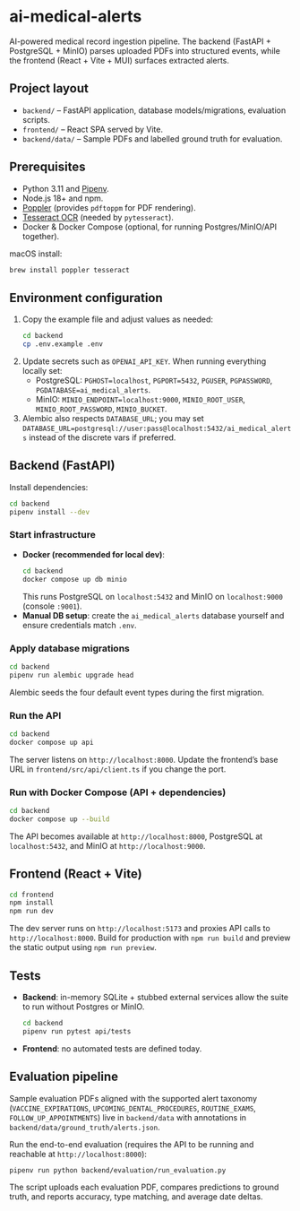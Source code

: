 # ai-medical-alerts

AI-powered medical record ingestion pipeline. The backend (FastAPI + PostgreSQL + MinIO) parses uploaded PDFs into structured events, while the frontend (React + Vite + MUI) surfaces extracted alerts.

## Project layout
- `backend/` – FastAPI application, database models/migrations, evaluation scripts.
- `frontend/` – React SPA served by Vite.
- `backend/data/` – Sample PDFs and labelled ground truth for evaluation.

## Prerequisites
- Python 3.11 and [Pipenv](https://pipenv.pypa.io/en/latest/).
- Node.js 18+ and npm.
- [Poppler](https://poppler.freedesktop.org/) (provides `pdftoppm` for PDF rendering).
- [Tesseract OCR](https://tesseract-ocr.github.io/) (needed by `pytesseract`).
- Docker & Docker Compose (optional, for running Postgres/MinIO/API together).

macOS install:
```bash
brew install poppler tesseract
```

## Environment configuration
1. Copy the example file and adjust values as needed:
   ```bash
   cd backend
   cp .env.example .env
   ```
2. Update secrets such as `OPENAI_API_KEY`. When running everything locally set:
   - PostgreSQL: `PGHOST=localhost`, `PGPORT=5432`, `PGUSER`, `PGPASSWORD`, `PGDATABASE=ai_medical_alerts`.
   - MinIO: `MINIO_ENDPOINT=localhost:9000`, `MINIO_ROOT_USER`, `MINIO_ROOT_PASSWORD`, `MINIO_BUCKET`.
3. Alembic also respects `DATABASE_URL`; you may set `DATABASE_URL=postgresql://user:pass@localhost:5432/ai_medical_alerts` instead of the discrete vars if preferred.

## Backend (FastAPI)
Install dependencies:
```bash
cd backend
pipenv install --dev
```

### Start infrastructure
- **Docker (recommended for local dev)**:
  ```bash
  cd backend
  docker compose up db minio
  ```
  This runs PostgreSQL on `localhost:5432` and MinIO on `localhost:9000` (console `:9001`).
- **Manual DB setup**: create the `ai_medical_alerts` database yourself and ensure credentials match `.env`.

### Apply database migrations
```bash
cd backend
pipenv run alembic upgrade head
```
Alembic seeds the four default event types during the first migration.

### Run the API
```bash
cd backend
docker compose up api
```
The server listens on `http://localhost:8000`. Update the frontend’s base URL in `frontend/src/api/client.ts` if you change the port.

### Run with Docker Compose (API + dependencies)
```bash
cd backend
docker compose up --build
```
The API becomes available at `http://localhost:8000`, PostgreSQL at `localhost:5432`, and MinIO at `http://localhost:9000`.

## Frontend (React + Vite)
```bash
cd frontend
npm install
npm run dev
```
The dev server runs on `http://localhost:5173` and proxies API calls to `http://localhost:8000`. Build for production with `npm run build` and preview the static output using `npm run preview`.

## Tests
- **Backend**: in-memory SQLite + stubbed external services allow the suite to run without Postgres or MinIO.
  ```bash
  cd backend
  pipenv run pytest api/tests
  ```
- **Frontend**: no automated tests are defined today.



## Evaluation pipeline
Sample evaluation PDFs aligned with the supported alert taxonomy (`VACCINE_EXPIRATIONS`, `UPCOMING_DENTAL_PROCEDURES`, `ROUTINE_EXAMS`, `FOLLOW_UP_APPOINTMENTS`) live in `backend/data` with annotations in `backend/data/ground_truth/alerts.json`.

Run the end-to-end evaluation (requires the API to be running and reachable at `http://localhost:8000`):
```bash
pipenv run python backend/evaluation/run_evaluation.py
```
The script uploads each evaluation PDF, compares predictions to ground truth, and reports accuracy, type matching, and average date deltas.
